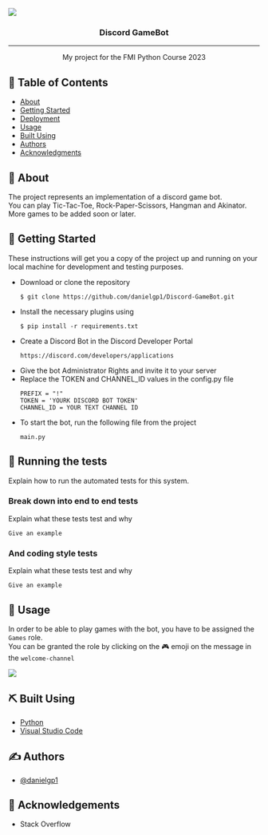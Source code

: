 
![](https://graphicsfamily.com/wp-content/uploads/edd/2021/09/Gaming-Logo-Design-Template-1180x664.jpg)

<h3 align="center">Discord GameBot</h3>

---

<p align="center">
    My project for the FMI Python Course 2023
    <br> 
</p>

## 📝 Table of Contents

- [About](#about)
- [Getting Started](#getting_started)
- [Deployment](#deployment)
- [Usage](#usage)
- [Built Using](#built_using)
- [Authors](#authors)
- [Acknowledgments](#acknowledgement)

## 🧐 About <a name = "about"></a>

The project represents an implementation of a discord game bot. <br>
You can play Tic-Tac-Toe, Rock-Paper-Scissors, Hangman and Akinator. <br>
More games to be added soon or later.

## 🏁 Getting Started <a name = "getting_started"></a>

These instructions will get you a copy of the project up and running on your local machine for development and testing purposes.

<ul>
<li>Download or clone the repository</li>

```
$ git clone https://github.com/danielgp1/Discord-GameBot.git
```
    
<li>Install the necessary plugins using</li>

```
$ pip install -r requirements.txt
```

<li>Create a Discord Bot in the Discord Developer Portal</li>

```
https://discord.com/developers/applications
```
    
<li>Give the bot Administrator Rights and invite it to your server</li>
    
<li>Replace the TOKEN and CHANNEL_ID values in the config.py file</li>

```
PREFIX = "!"
TOKEN = 'YOURK DISCORD BOT TOKEN'
CHANNEL_ID = YOUR TEXT CHANNEL ID
```

<li>To start the bot, run the following file from the project</li>

```
main.py
```

</ul>


## 🔧 Running the tests <a name = "tests"></a>

Explain how to run the automated tests for this system.

### Break down into end to end tests

Explain what these tests test and why

```
Give an example
```

### And coding style tests

Explain what these tests test and why

```
Give an example
```

## 🎈 Usage <a name="usage"></a>

In order to be able to play games with the bot, you have to be assigned the <code>Games</code> role. <br>
You can be granted the role by clicking on the 🎮 emoji on the message in the <code>welcome-channel</code>

![](https://i.imgur.com/Zp4xYpc.png)

## ⛏️ Built Using <a name = "built_using"></a>

- [Python](https://www.python.org/) 
- [Visual Studio Code](https://code.visualstudio.com/) 


## ✍️ Authors <a name = "authors"></a>

- [@danielgp1](https://github.com/danielgp1)

## 🎉 Acknowledgements <a name = "acknowledgement"></a>

- Stack Overflow

